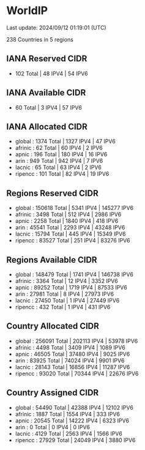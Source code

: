 # WorldIP

Last update: 2024/09/12 01:19:01 (UTC)

238 Countries in 5 regions

## IANA Reserved CIDR

- 102 Total | 48 IPV4 | 54 IPV6

## IANA Available CIDR

- 60 Total | 3 IPV4 | 57 IPV6

## IANA Allocated CIDR

- global : 1374 Total | 1327 IPV4 | 47 IPV6
- afrinic : 62 Total | 60 IPV4 | 2 IPV6
- apnic : 196 Total | 180 IPV4 | 16 IPV6
- arin : 949 Total | 942 IPV4 | 7 IPV6
- lacnic : 65 Total | 63 IPV4 | 2 IPV6
- ripencc : 101 Total | 82 IPV4 | 19 IPV6

## Regions Reserved CIDR

- global : 150618 Total | 5341 IPV4 | 145277 IPV6
- afrinic : 3498 Total | 512 IPV4 | 2986 IPV6
- apnic : 2258 Total | 1840 IPV4 | 418 IPV6
- arin : 45541 Total | 2293 IPV4 | 43248 IPV6
- lacnic : 15794 Total | 445 IPV4 | 15349 IPV6
- ripencc : 83527 Total | 251 IPV4 | 83276 IPV6

## Regions Available CIDR

- global : 148479 Total | 1741 IPV4 | 146738 IPV6
- afrinic : 3364 Total | 12 IPV4 | 3352 IPV6
- apnic : 89252 Total | 1719 IPV4 | 87533 IPV6
- arin : 27981 Total | 8 IPV4 | 27973 IPV6
- lacnic : 27450 Total | 1 IPV4 | 27449 IPV6
- ripencc : 432 Total | 1 IPV4 | 431 IPV6

## Country Allocated CIDR

- global : 256091 Total | 202113 IPV4 | 53978 IPV6
- afrinic : 4498 Total | 3409 IPV4 | 1089 IPV6
- apnic : 46505 Total | 37480 IPV4 | 9025 IPV6
- arin : 83925 Total | 74024 IPV4 | 9901 IPV6
- lacnic : 28143 Total | 16856 IPV4 | 11287 IPV6
- ripencc : 93020 Total | 70344 IPV4 | 22676 IPV6

## Country Assigned CIDR

- global : 54490 Total | 42388 IPV4 | 12102 IPV6
- afrinic : 1887 Total | 1554 IPV4 | 333 IPV6
- apnic : 20545 Total | 14222 IPV4 | 6323 IPV6
- arin : 0 Total | 0 IPV4 | 0 IPV6
- lacnic : 4129 Total | 2563 IPV4 | 1566 IPV6
- ripencc : 27929 Total | 24049 IPV4 | 3880 IPV6
